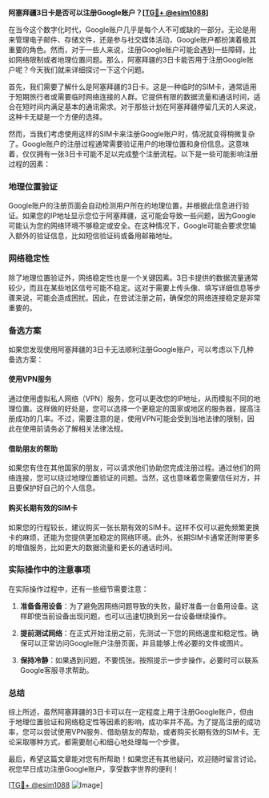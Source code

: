 **阿塞拜疆3日卡是否可以注册Google账户？[[TG💪+ @esim1088](https://t.me/s/esim1088)]**

在当今这个数字化时代，Google账户几乎是每个人不可或缺的一部分。无论是用来管理电子邮件、存储文件，还是参与社交媒体活动，Google账户都扮演着极其重要的角色。然而，对于一些人来说，注册Google账户可能会遇到一些障碍，比如网络限制或者地理位置问题。那么，阿塞拜疆的3日卡能否用于注册Google账户呢？今天我们就来详细探讨一下这个问题。

首先，我们需要了解什么是阿塞拜疆的3日卡。这是一种临时的SIM卡，通常适用于短期旅行者或需要临时网络连接的人群。它提供有限的数据流量和通话时间，适合在短时间内满足基本的通讯需求。对于那些计划在阿塞拜疆停留几天的人来说，这种卡无疑是一个方便的选择。

然而，当我们考虑使用这样的SIM卡来注册Google账户时，情况就变得稍微复杂了。Google账户的注册过程通常需要验证用户的地理位置和身份信息。这意味着，仅仅拥有一张3日卡可能不足以完成整个注册流程。以下是一些可能影响注册过程的因素：

### 地理位置验证

Google账户的注册页面会自动检测用户所在的地理位置，并根据此信息进行验证。如果您的IP地址显示您位于阿塞拜疆，这可能会导致一些问题，因为Google可能认为您的网络环境不够稳定或安全。在这种情况下，Google可能会要求您输入额外的验证信息，比如短信验证码或备用邮箱地址。

### 网络稳定性

除了地理位置验证外，网络稳定性也是一个关键因素。3日卡提供的数据流量通常较少，而且在某些地区信号可能不稳定。这对于需要上传头像、填写详细信息等步骤来说，可能会造成困扰。因此，在尝试注册之前，确保您的网络连接稳定是非常重要的。

### 备选方案

如果您发现使用阿塞拜疆的3日卡无法顺利注册Google账户，可以考虑以下几种备选方案：

#### 使用VPN服务

通过使用虚拟私人网络（VPN）服务，您可以更改您的IP地址，从而模拟不同的地理位置。这样做的好处是，您可以选择一个更稳定的国家或地区的服务器，提高注册成功的几率。不过，需要注意的是，使用VPN可能会受到当地法律的限制，因此在使用前请务必了解相关法律法规。

#### 借助朋友的帮助

如果您有住在其他国家的朋友，可以请求他们协助您完成注册过程。通过他们的网络连接，您可以绕过地理位置验证的问题。当然，这也意味着您需要信任对方，并且要保护好自己的个人信息。

#### 购买长期有效的SIM卡

如果您的行程较长，建议购买一张长期有效的SIM卡。这样不仅可以避免频繁更换卡的麻烦，还能为您提供更加稳定的网络环境。此外，长期SIM卡通常还附带更多的增值服务，比如更大的数据流量和更长的通话时间。

### 实际操作中的注意事项

在实际操作过程中，还有一些细节需要注意：

1. **准备备用设备**：为了避免因网络问题导致的失败，最好准备一台备用设备。这样即使当前设备出现问题，也可以迅速切换到另一台设备继续操作。

2. **提前测试网络**：在正式开始注册之前，先测试一下您的网络速度和稳定性。确保可以正常访问Google账户注册页面，并且能够上传必要的文件或图片。

3. **保持冷静**：如果遇到问题，不要慌张。按照提示一步步操作，必要时可以联系Google客服寻求帮助。

### 总结

综上所述，虽然阿塞拜疆的3日卡可以在一定程度上用于注册Google账户，但由于地理位置验证和网络稳定性等因素的影响，成功率并不高。为了提高注册的成功率，您可以尝试使用VPN服务、借助朋友的帮助，或者购买长期有效的SIM卡。无论采取哪种方式，都需要耐心和细心地处理每一个步骤。

最后，希望这篇文章能对您有所帮助！如果您还有其他疑问，欢迎随时留言讨论。祝您早日成功注册Google账户，享受数字世界的便利！

[[TG💪+ @esim1088](https://t.me/s/esim1088) ![Image](https://i.postimg.cc/4NQfJmqS/Snipaste-2025-05-13-00-14-12.png)]